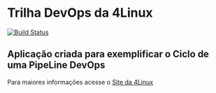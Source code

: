 # Trilha DevOps da 4Linux

<!-- Altere a Flag abaixo com sua URL do Travis -->
[![Build Status](https://travis-ci.com/gilsoncosta2/DevOpsLab-HelloWorld.svg?branch=master)](https://travis-ci.com/gilsoncosta2/DevOpsLab-HelloWorld)

## Aplicação criada para exemplificar o Ciclo de uma PipeLine DevOps


Para maiores informações acesse o [Site da 4Linux](https://www.4linux.com.br/cursos/devops)
